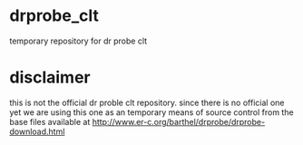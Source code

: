 # drprobe_clt
temporary repository for dr probe clt 

# disclaimer 
this is not the official dr proble clt repository. since there is no official one yet we are using this one as an temporary means of source control from the base files available at http://www.er-c.org/barthel/drprobe/drprobe-download.html
